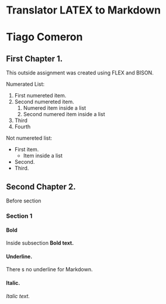 
# Translator LATEX to Markdown
# Tiago Comeron
## First Chapter 1.

This outside assignment was created using FLEX and BISON.

Numerated List:
1. First numereted item.
1. Second numereted item.
	1. Numered item inside a list
	1. Second numered item inside a list
1. Third
1. Fourth

Not numereted list:
* First item.
	* Item inside a list
* Second.
* Third.

 
## Second Chapter 2.

Before section
### Section 1
#### Bold

Inside subsection
**Bold text.**
#### Underline.
There s no underline for Markdown.
#### Italic.
_Italic text._
